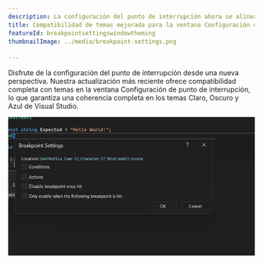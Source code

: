 ```yaml
---
description: La configuración del punto de interrupción ahora se alinea perfectamente con los temas de Visual Studio.
title: Compatibilidad de temas mejorada para la ventana Configuración de punto de interrupción
featureId: breakpointsettingswindowtheming
thumbnailImage: ../media/breakpoint-settings.png

---
```


Disfrute de la configuración del punto de interrupción desde una nueva perspectiva. Nuestra actualización más reciente ofrece compatibilidad completa con temas en la ventana Configuración de punto de interrupción, lo que garantiza una coherencia completa en los temas Claro, Oscuro y Azul de Visual Studio.

![Temas de Configuración del punto de interrupción](../media/breakpoint-settings.png "Temas de Configuración del punto de interrupción")

